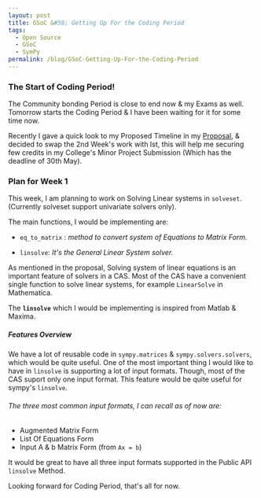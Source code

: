 ```yaml
---
layout: post
title: GSoC &#58; Getting Up For the Coding Period
tags:
  - Open Source
  - GSoC
  - SymPy
permalink: /blog/GSoC-Getting-Up-For-the-Coding-Period
---
```


### **The Start of Coding Period!**
The Community bonding Period is close to end now & my Exams as well. Tomorrow starts the Coding Period & I have been waiting for it for some time now. 

Recently I gave a quick look to my Proposed Timeline in my [Proposal](https://github.com/sympy/sympy/wiki/GSoC-2015-Application-AMiT-Kumar--Solvers-:-Extending-Solveset#timeline), &  decided to swap the 2nd Week's work with Ist, this will help me securing few credits in my College's Minor Project Submission (Which has the deadline of 30th May).

### **Plan for Week 1**
This week, I am planning to work on Solving Linear systems in `solveset`. (Currently solveset support univariate solvers only).

The main functions, I would be implementing are:


* `eq_to_matrix` :
*method to convert system of Equations to Matrix Form.*

* `linsolve`: *It's the General Linear System solver.*

As mentioned in the proposal, Solving system of linear equations is an important feature of solvers in a CAS. Most of the CAS have a convenient single function to solve linear systems, for example `LinearSolve` in Mathematica.

The **`linsolve`** which I would be implementing is inspired from Matlab & Maxima.

##### **Features Overview**
We have a lot of reusable code in `sympy.matrices`  & `sympy.solvers.solvers`, which would be quite useful.
One of the most important thing I would like to have in `linsolve` is supporting a lot of input formats.
Though, most of the CAS suport only one input format. This feature would be quite useful for sympy's `linsolve`.

###### The three most common input formats, I can recall as of now are:

* Augmented Matrix Form
* List Of Equations Form
* Input A & b Matrix Form (from `Ax = b`)

It would be great to have all three input formats supported in the Public API `linsolve` Method.

Looking forward for Coding Period, that's all for now.